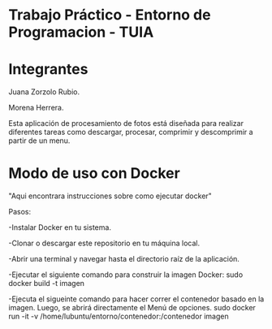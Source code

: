 # Trabajo Práctico - Entorno de Programacion - TUIA
# Integrantes
Juana Zorzolo Rubio.

Morena Herrera.

Esta aplicación de procesamiento de fotos está diseñada para realizar diferentes tareas como descargar, procesar, comprimir y descomprimir a partir de un menu.

# Modo de uso con Docker
"Aqui encontrara instrucciones sobre como ejecutar docker"

Pasos:

-Instalar Docker en tu sistema.

-Clonar o descargar este repositorio en tu máquina local.

-Abrir una terminal y navegar hasta el directorio raíz de la aplicación.

-Ejecutar el siguiente comando para construir la imagen Docker:
sudo docker build -t imagen

-Ejecuta el sigueinte comando para hacer correr el contenedor basado en la imagen. Luego, se abrirá directamente el Menú de opciones.
sudo docker run -it -v /home/lubuntu/entorno/contenedor:/contenedor imagen
